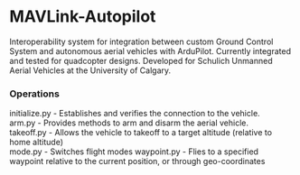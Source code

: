 # MAVLink-Autopilot

Interoperability system for integration between custom Ground Control System and autonomous aerial vehicles with ArduPilot. Currently integrated and tested for quadcopter designs. Developed for Schulich Unmanned Aerial Vehicles at the University of Calgary.

### Operations
initialize.py - Establishes and verifies the connection to the vehicle.<br>
arm.py - Provides methods to arm and disarm the aerial vehicle.<br>
takeoff.py - Allows the vehicle to takeoff to a target altitude (relative to home altitude)<br>
mode.py - Switches flight modes
waypoint.py - Flies to a specified waypoint relative to the current position, or through geo-coordinates